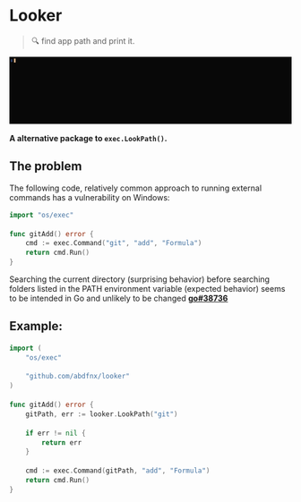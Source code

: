 # Looker

> 🔍 find app path and print it.

<p align="center">
  <img src="./preview.gif" height="120px" />
</p>

**A alternative package to `exec.LookPath()`.**

## The problem

The following code, relatively common approach to running external commands has a vulnerability on Windows:

```go
import "os/exec"

func gitAdd() error {
    cmd := exec.Command("git", "add", "Formula")
    return cmd.Run()
}
```

Searching the current directory (surprising behavior) before searching folders listed in the PATH environment variable (expected behavior) seems to be intended in Go and unlikely to be changed [**go#38736**](https://github.com/golang/go/issues/38736)

## Example:

```go
import (
    "os/exec"

    "github.com/abdfnx/looker"
)

func gitAdd() error {
    gitPath, err := looker.LookPath("git")

    if err != nil {
        return err
    }

    cmd := exec.Command(gitPath, "add", "Formula")
    return cmd.Run()
}
```
